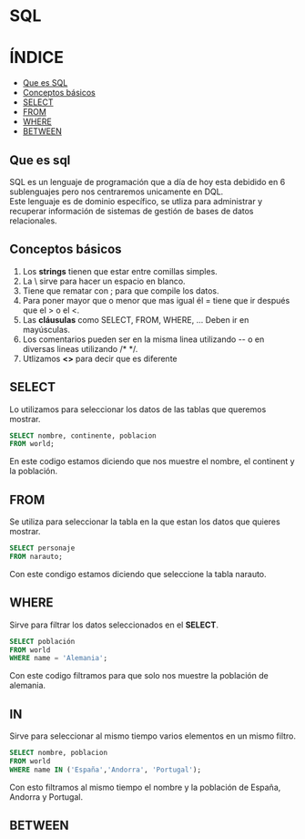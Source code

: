 # SQL  
  
# ÍNDICE
- [Que es SQL](#Que-es-sql) 
- [Conceptos básicos](#Conceptos-básicos)  
- [SELECT](#SELECT)
- [FROM](#FROM)  
- [WHERE](#WHERE)
- [BETWEEN](#BETWEEN)
## Que es sql  
SQL es un lenguaje de programación que a día de hoy esta debidido en 6 sublenguajes pero nos centraremos unicamente en DQL.  
Este lenguaje es de dominio específico, se utliza para administrar y recuperar información de sistemas de gestión de bases de datos relacionales.  
  
  ## Conceptos básicos  
  1. Los **strings** tienen que estar entre comillas simples.  
  2. La \ sirve para hacer un espacio en blanco.
  3. Tiene que rematar con ; para que compile los datos.  
  4. Para poner mayor que o menor que mas igual él = tiene que ir después que el > o el <.  
  5. Las **cláusulas** como SELECT, FROM, WHERE, ... Deben ir en mayúsculas.
  6. Los comentarios pueden ser en la misma linea utilizando -- o en diversas lineas utilizando /* */.
  7. Utlizamos **<>** para decir que es diferente
    
## SELECT
Lo utilizamos para seleccionar los datos de las tablas que queremos mostrar.  
```sql
SELECT nombre, continente, poblacion
FROM world;
```
En este codigo estamos diciendo que nos muestre el nombre, el continent y la población.  
  
## FROM
Se utiliza para seleccionar la tabla en la que estan los datos que quieres mostrar.
```sql
SELECT personaje
FROM narauto;
```
Con este condigo estamos diciendo que seleccione la tabla narauto.  

## WHERE
Sirve para filtrar los datos seleccionados en el **SELECT**.  
```sql
SELECT población
FROM world
WHERE name = 'Alemania';
```
Con este codigo filtramos para que solo nos muestre la población de alemania.  
  
## IN  
Sirve para seleccionar al mismo tiempo varios elementos en un mismo filtro.
```sql
SELECT nombre, poblacion 
FROM world
WHERE name IN ('España','Andorra', 'Portugal');
```
Con esto filtramos al mismo tiempo el  nombre y la población de España, Andorra y Portugal.  
  
## BETWEEN

